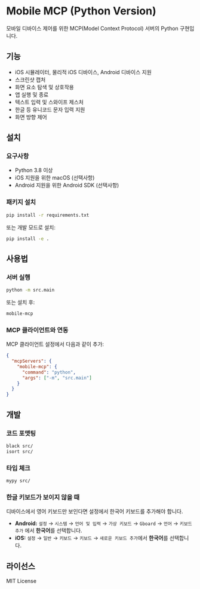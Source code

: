 # Mobile MCP (Python Version)

모바일 디바이스 제어를 위한 MCP(Model Context Protocol) 서버의 Python 구현입니다.

## 기능

- iOS 시뮬레이터, 물리적 iOS 디바이스, Android 디바이스 지원
- 스크린샷 캡처
- 화면 요소 탐색 및 상호작용
- 앱 실행 및 종료
- 텍스트 입력 및 스와이프 제스처
- 한글 등 유니코드 문자 입력 지원
- 화면 방향 제어

## 설치

### 요구사항

- Python 3.8 이상
- iOS 지원을 위한 macOS (선택사항)
- Android 지원을 위한 Android SDK (선택사항)

### 패키지 설치

```bash
pip install -r requirements.txt
```

또는 개발 모드로 설치:

```bash
pip install -e .
```

## 사용법

### 서버 실행

```bash
python -m src.main
```

또는 설치 후:

```bash
mobile-mcp
```

### MCP 클라이언트와 연동

MCP 클라이언트 설정에서 다음과 같이 추가:

```json
{
  "mcpServers": {
    "mobile-mcp": {
      "command": "python",
      "args": ["-m", "src.main"]
    }
  }
}
```

## 개발

### 코드 포맷팅

```bash
black src/
isort src/
```

### 타입 체크

```bash
mypy src/
```

### 한글 키보드가 보이지 않을 때

디바이스에서 영어 키보드만 보인다면 설정에서 한국어 키보드를 추가해야 합니다.

- **Android:** `설정` → `시스템` → `언어 및 입력` → `가상 키보드` → `Gboard` → `언어` → `키보드 추가` 에서 **한국어**를 선택합니다.
- **iOS:** `설정` → `일반` → `키보드` → `키보드` → `새로운 키보드 추가`에서 **한국어**를 선택합니다.

## 라이선스

MIT License 
